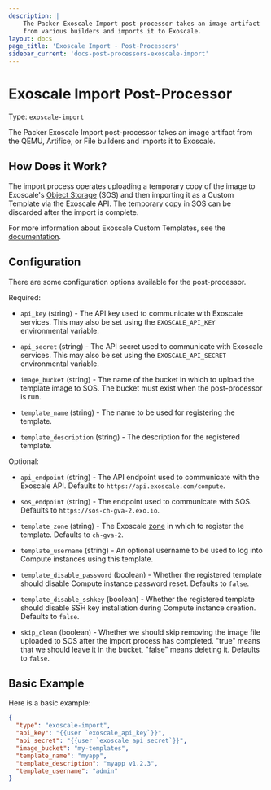 ```yaml
---
description: |
    The Packer Exoscale Import post-processor takes an image artifact
    from various builders and imports it to Exoscale.
layout: docs
page_title: 'Exoscale Import - Post-Processors'
sidebar_current: 'docs-post-processors-exoscale-import'
---
```


# Exoscale Import Post-Processor

Type: `exoscale-import`

The Packer Exoscale Import post-processor takes an image artifact from
the QEMU, Artifice, or File builders and imports it to Exoscale.

## How Does it Work?

The import process operates uploading a temporary copy of the image to
Exoscale's [Object Storage](https://www.exoscale.com/object-storage/) (SOS)
and then importing it as a Custom Template via the Exoscale API. The
temporary copy in SOS can be discarded after the import is complete.

For more information about Exoscale Custom Templates, see the
[documentation](https://community.exoscale.com/documentation/compute/custom-templates/).

## Configuration

There are some configuration options available for the post-processor.

Required:

-   `api_key` (string) - The API key used to communicate with Exoscale
    services. This may also be set using the `EXOSCALE_API_KEY` environmental
    variable.

-   `api_secret` (string) - The API secret used to communicate with Exoscale
    services. This may also be set using the `EXOSCALE_API_SECRET`
    environmental variable.

-   `image_bucket` (string) - The name of the bucket in which to upload the
    template image to SOS. The bucket must exist when the post-processor is
    run.

-   `template_name` (string) - The name to be used for registering the template.

-   `template_description` (string) - The description for the registered template.

Optional:

-   `api_endpoint` (string) - The API endpoint used to communicate with the
    Exoscale API. Defaults to `https://api.exoscale.com/compute`.

-   `sos_endpoint` (string) - The endpoint used to communicate with SOS.
    Defaults to `https://sos-ch-gva-2.exo.io`.

-   `template_zone` (string) - The Exoscale [zone](https://www.exoscale.com/datacenters/)
    in which to register the template. Defaults to `ch-gva-2`.

-   `template_username` (string) - An optional username to be used to log into
    Compute instances using this template.

-   `template_disable_password` (boolean) - Whether the registered template
    should disable Compute instance password reset. Defaults to `false`.

-   `template_disable_sshkey` (boolean) - Whether the registered template
    should disable SSH key installation during Compute instance creation.
    Defaults to `false`.

-   `skip_clean` (boolean) - Whether we should skip removing the image file
    uploaded to SOS after the import process has completed. "true" means that
    we should leave it in the bucket, "false" means deleting it.
    Defaults to `false`.

## Basic Example

Here is a basic example:

``` json
{
  "type": "exoscale-import",
  "api_key": "{{user `exoscale_api_key`}}",
  "api_secret": "{{user `exoscale_api_secret`}}",
  "image_bucket": "my-templates",
  "template_name": "myapp",
  "template_description": "myapp v1.2.3",
  "template_username": "admin"
}
```
